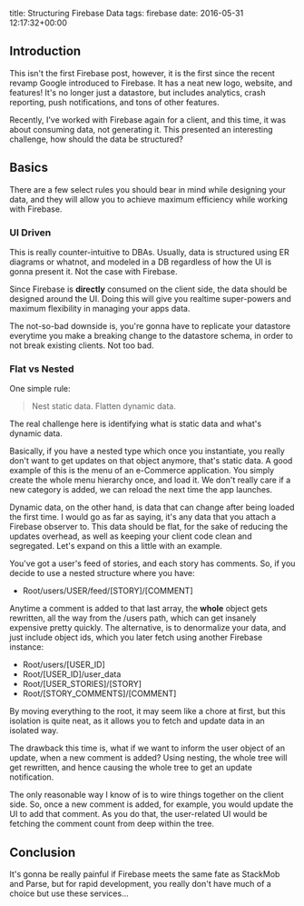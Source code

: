 title: Structuring Firebase Data
tags: firebase
date: 2016-05-31 12:17:32+00:00


## Introduction

This isn't the first Firebase post, however, it is the first since the recent revamp Google introduced to Firebase. It has a neat new logo, website, and features! It's no longer just a datastore, but includes analytics, crash reporting, push notifications, and tons of other features.

Recently, I've worked with Firebase again for a client, and this time, it was about consuming data, not generating it. This presented an interesting challenge, how should the data be structured?

## Basics

There are a few select rules you should bear in mind while designing your data, and they will allow you to achieve maximum efficiency while working with Firebase.

### UI Driven

This is really counter-intuitive to DBAs. Usually, data is structured using ER diagrams or whatnot, and modeled in a DB regardless of how the UI is gonna present it. Not the case with Firebase.

Since Firebase is **directly** consumed on the client side, the data should be designed around the UI. Doing this will give you realtime super-powers and maximum flexibility in managing your apps data.

The not-so-bad downside is, you're gonna have to replicate your datastore everytime you make a breaking change to the datastore schema, in order to not break existing clients. Not too bad.

### Flat vs Nested

One simple rule:

> Nest static data. Flatten dynamic data.

The real challenge here is identifying what is static data and what's dynamic data.

Basically, if you have a nested type which once you instantiate, you really don't want to get updates on that object anymore, that's static data. A good example of this is the menu of an e-Commerce application. You simply create the whole menu hierarchy once, and load it. We don't really care if a new category is added, we can reload the next time the app launches.

Dynamic data, on the other hand, is data that can change after being loaded the first time. I would go as far as saying, it's any data that you attach a Firebase observer to. This data should be flat, for the sake of reducing the updates overhead, as well as keeping your client code clean and segregated. Let's expand on this a little with an example.

You've got a user's feed of stories, and each story has comments. So, if you decide to use a nested structure where you have:

+ Root/users/USER/feed/[STORY]/[COMMENT]

Anytime a comment is added to that last array, the **whole** object gets rewritten, all the way from the /users path, which can get insanely expensive pretty quickly. The alternative, is to denormalize your data, and just include object ids, which you later fetch using another Firebase instance:

+ Root/users/[USER_ID]
+ Root/[USER_ID]/user_data
+ Root/[USER_STORIES]/[STORY]
+ Root/[STORY_COMMENTS]/[COMMENT]

By moving everything to the root, it may seem like a chore at first, but this isolation is quite neat, as it allows you to fetch and update data in an isolated way.

The drawback this time is, what if we want to inform the user object of an update, when a new comment is added? Using nesting, the whole tree will get rewritten, and hence causing the whole tree to get an update notification.

The only reasonable way I know of is to wire things together on the client side. So, once a new comment is added, for example, you would update the UI to add that comment. As you do that, the user-related UI would be fetching the comment count from deep within the tree.

## Conclusion

It's gonna be really painful if Firebase meets the same fate as StackMob and Parse, but for rapid development, you really don't have much of a choice but use these services...
